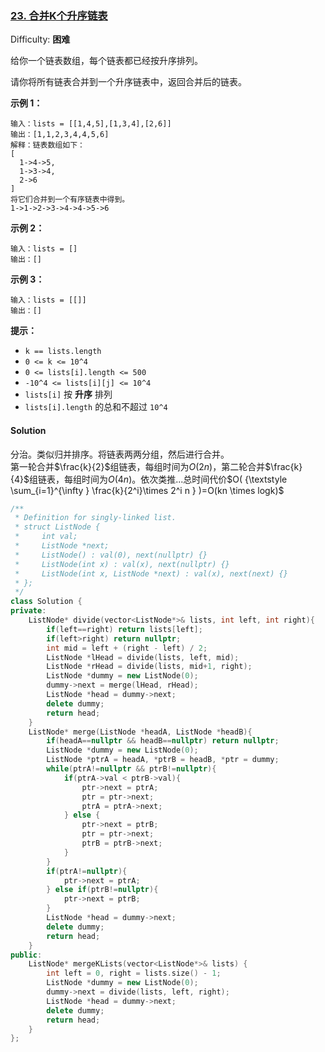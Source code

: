 ### [23\. 合并K个升序链表](https://leetcode-cn.com/problems/merge-k-sorted-lists/)

Difficulty: **困难**


给你一个链表数组，每个链表都已经按升序排列。

请你将所有链表合并到一个升序链表中，返回合并后的链表。

**示例 1：**

```
输入：lists = [[1,4,5],[1,3,4],[2,6]]
输出：[1,1,2,3,4,4,5,6]
解释：链表数组如下：
[
  1->4->5,
  1->3->4,
  2->6
]
将它们合并到一个有序链表中得到。
1->1->2->3->4->4->5->6
```

**示例 2：**

```
输入：lists = []
输出：[]
```

**示例 3：**

```
输入：lists = [[]]
输出：[]
```

**提示：**

*   `k == lists.length`
*   `0 <= k <= 10^4`
*   `0 <= lists[i].length <= 500`
*   `-10^4 <= lists[i][j] <= 10^4`
*   `lists[i]` 按 **升序** 排列
*   `lists[i].length` 的总和不超过 `10^4`


#### Solution

分治。类似归并排序。将链表两两分组，然后进行合并。  
第一轮合并$\frac{k}{2}$组链表，每组时间为$O(2n)$，第二轮合并$\frac{k}{4}$组链表，每组时间为$O(4n)$。依次类推...总时间代价$O( {\textstyle \sum_{i=1}^{\infty } \frac{k}{2^i}\times 2^i n } )=O(kn \times logk)$

```cpp
​/**
 * Definition for singly-linked list.
 * struct ListNode {
 *     int val;
 *     ListNode *next;
 *     ListNode() : val(0), next(nullptr) {}
 *     ListNode(int x) : val(x), next(nullptr) {}
 *     ListNode(int x, ListNode *next) : val(x), next(next) {}
 * };
 */
class Solution {
private:
    ListNode* divide(vector<ListNode*>& lists, int left, int right){
        if(left==right) return lists[left];
        if(left>right) return nullptr;
        int mid = left + (right - left) / 2;
        ListNode *lHead = divide(lists, left, mid);
        ListNode *rHead = divide(lists, mid+1, right);
        ListNode *dummy = new ListNode(0);
        dummy->next = merge(lHead, rHead);
        ListNode *head = dummy->next;
        delete dummy;
        return head;
    }
    ListNode* merge(ListNode *headA, ListNode *headB){
        if(headA==nullptr && headB==nullptr) return nullptr;
        ListNode *dummy = new ListNode(0);
        ListNode *ptrA = headA, *ptrB = headB, *ptr = dummy;
        while(ptrA!=nullptr && ptrB!=nullptr){
            if(ptrA->val < ptrB->val){
                ptr->next = ptrA;
                ptr = ptr->next;
                ptrA = ptrA->next;
            } else {
                ptr->next = ptrB;
                ptr = ptr->next;
                ptrB = ptrB->next;
            }
        }
        if(ptrA!=nullptr){
            ptr->next = ptrA;
        } else if(ptrB!=nullptr){
            ptr->next = ptrB;
        }
        ListNode *head = dummy->next;
        delete dummy;
        return head;
    }
public:
    ListNode* mergeKLists(vector<ListNode*>& lists) {
        int left = 0, right = lists.size() - 1;
        ListNode *dummy = new ListNode(0);
        dummy->next = divide(lists, left, right);
        ListNode *head = dummy->next;
        delete dummy;
        return head;
    }
};
```
